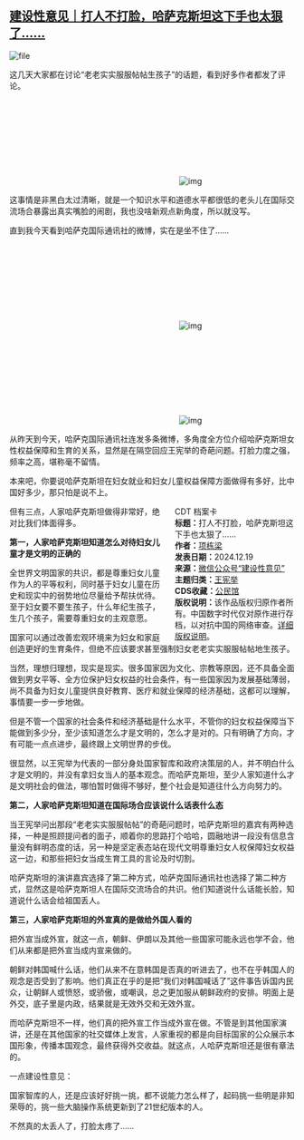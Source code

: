 <!--1734607880000-->
[建设性意见｜打人不打脸，哈萨克斯坦这下手也太狠了……](https://chinadigitaltimes.net/chinese/714175.html)
------

<p><img decoding="async" src="https://chinadigitaltimes.net/chinese/files/2024/12/image-1734607762267.png" alt="file"></p><p>这几天大家都在讨论“老老实实服服帖帖生孩子”的话题，看到好多作者都发了评论。</p><p><img decoding="async" src="data:image/svg+xml,%3Csvg%20xmlns='http://www.w3.org/2000/svg'%20viewBox='0%200%200%200'%3E%3C/svg%3E" alt="img" data-lazy-src="https://chinadigitaltimes.net/chinese/files/2024/12/post-714175-67640409407cb."><noscript><img decoding="async" src="https://chinadigitaltimes.net/chinese/files/2024/12/post-714175-67640409407cb." alt="img"></noscript>  </p><p>这事情是非黑白太过清晰，就是一个知识水平和道德水平都很低的老头儿在国际交流场合暴露出真实嘴脸的闹剧，我也没啥新观点新角度，所以就没写。</p><p>直到我今天看到哈萨克国际通讯社的微博，实在是坐不住了……</p><p><img decoding="async" src="data:image/svg+xml,%3Csvg%20xmlns='http://www.w3.org/2000/svg'%20viewBox='0%200%200%200'%3E%3C/svg%3E" alt="img" data-lazy-src="https://chinadigitaltimes.net/chinese/files/2024/12/post-714175-676404095cb8c."><noscript><img decoding="async" src="https://chinadigitaltimes.net/chinese/files/2024/12/post-714175-676404095cb8c." alt="img"></noscript></p><p><img decoding="async" src="data:image/svg+xml,%3Csvg%20xmlns='http://www.w3.org/2000/svg'%20viewBox='0%200%200%200'%3E%3C/svg%3E" alt="img" data-lazy-src="https://chinadigitaltimes.net/chinese/files/2024/12/post-714175-676404097e15c."><noscript><img decoding="async" src="https://chinadigitaltimes.net/chinese/files/2024/12/post-714175-676404097e15c." alt="img"></noscript></p><p>从昨天到今天，哈萨克国际通讯社连发多条微博，多角度全方位介绍哈萨克斯坦女性权益保障和生育的关系，显然是在隔空回应王宪举的奇葩问题。打脸力度之强，频率之高，堪称毫不留情。</p><p>本来吧，你要说哈萨克斯坦在妇女就业和妇女儿童权益保障方面做得有多好，比中国好多少，那只怕是说不上。</p><div style="width:42%;float:right;padding-left:20px;"><div class="su-spoiler su-spoiler-style-fancy su-spoiler-icon-chevron-circle" data-scroll-offset="0" data-anchor-in-url="no"><div class="su-spoiler-title" tabindex="0" role="button"><span class="su-spoiler-icon"></span>CDT 档案卡</div><div class="su-spoiler-content su-u-clearfix su-u-trim"><strong>标题：</strong>打人不打脸，哈萨克斯坦这下手也太狠了……<br><strong>作者：</strong><a href="https://chinadigitaltimes.net/space/建设性意见" target="_blank">项栋梁</a><br><strong>发表日期：</strong>2024.12.19<br><strong>来源：</strong><a href="https://web.archive.org/web/*/https://mp.weixin.qq.com/s/E64VorkiWksE0mijDJ9-pw" target="_blank">微信公众号“建设性意见”</a><br><strong>主题归类：</strong><a href="https://chinadigitaltimes.net/space/王宪举" target="_blank">王宪举</a><br><strong>CDS收藏：</strong><a href="https://chinadigitaltimes.net/space/%E5%85%AC%E6%B0%91%E9%A6%86" target="_blank" rel="noopener">公民馆</a><br><strong>版权说明：</strong>该作品版权归原作者所有。中国数字时代仅对原作进行存档，以对抗中国的网络审查。<a href="https://chinadigitaltimes.net/chinese/copyright">详细版权说明</a>。</div></div></div><p>但有三点，人家哈萨克斯坦做得非常好，绝对比我们体面得多。</p><p><strong>第一，人家哈萨克斯坦知道怎么对待妇女儿童才是文明的正确的</strong></p><p>全世界文明国家的共识，都是尊重妇女儿童作为人的平等权利，同时基于妇女儿童在历史和现实中的弱势地位尽量给予帮扶优待。至于妇女要不要生孩子，什么年纪生孩子，生几个孩子，需要尊重妇女的主观意愿。</p><p>国家可以通过改善宏观环境来为妇女和家庭创造更好的生育条件，但绝不应该要求甚至强制妇女老老实实服服帖帖地生孩子。</p><p>当然，理想归理想，现实是现实。很多国家因为文化、宗教等原因，还不具备全面做到男女平等、全方位保护妇女权益的社会条件，有一些国家因为发展基础薄弱，尚不具备为妇女儿童提供良好教育、医疗和就业保障的经济基础，这都可以理解，事情要一步一步地做。</p><p>但是不管一个国家的社会条件和经济基础是什么水平，不管你的妇女权益保障当下能做到多少分，至少该知道怎么才是文明的，怎么才是对的。只有明确了方向，才有可能一点点进步，最终跟上文明世界的步伐。</p><p>很显然，以王宪举为代表的一部分身处国家智库和政府决策层的人，并不明白什么才是文明的，并没有拿妇女当人的基本观念。而哈萨克斯坦，至少人家知道什么才是文明社会的做法，哪怕暂时做得不够好，整个社会是知道往什么方向努力的。</p><p><strong>第二，人家哈萨克斯坦知道在国际场合应该说什么话表什么态</strong></p><p>当王宪举问出那段“老老实实服服帖帖”的奇葩问题时，哈萨克斯坦的嘉宾有两种选择，一种是照顾提问者的面子，顺着你的思路打个哈哈，圆融地讲一段没有信息含量没有鲜明态度的话，另一种是坚定表态站在现代文明尊重妇女人权保障妇女权益这一边，和那些把妇女当成生育工具的言论及时切割。</p><p>哈萨克斯坦的演讲嘉宾选择了第二种方式，哈萨克国际通讯社也选择了第二种方式，显然这是哈萨克斯坦人在国际交流场合的共识。他们知道说什么话能长脸，知道说什么话会给祖国丢人。</p><p><strong>第三，人家哈萨克斯坦的外宣真的是做给外国人看的</strong></p><p>把外宣当成外宣，就这一点，朝鲜、伊朗以及其他一些国家可能永远也学不会，他们从来都是把外宣当成内宣来做的。</p><p>朝鲜对韩国喊什么话，他们从来不在意韩国是否真的听进去了，也不在乎韩国人的观念是否受到了影响。他们真正在乎的是把“我们对韩国喊话了”这件事告诉国内民众，让朝鲜人或愤怒，或骄傲，或嘲讽，总之更加服从朝鲜政府的安排。明面上是外交，底子里是内政，结果就是无效外交和无效外宣。</p><p>而哈萨克斯坦不一样，他们真的把外宣工作当成外宣在做。不管是到其他国家演讲，还是在其他国家的社交媒体上发言，人家重视的都是向目标国家的公众展示本国形象，传播本国观念，最终获得外交收益。就这点，人哈萨克斯坦还是很有章法的。</p><p>一点建设性意见：</p><p>国家智库的人，还是应该好好挑一挑，都不说能力怎么样了，起码挑一些明是非知荣辱的，挑一些大脑操作系统更新到了21世纪版本的人。</p><p>不然真的太丢人了，打脸太疼了……</p><div class="addtoany_share_save_container addtoany_content addtoany_content_bottom"><div class="a2a_kit a2a_kit_size_32 addtoany_list" data-a2a-url="https://chinadigitaltimes.net/chinese/714175.html" data-a2a-title="建设性意见｜打人不打脸，哈萨克斯坦这下手也太狠了……"><a class="a2a_button_facebook" href="https://www.addtoany.com/add_to/facebook?linkurl=https%3A%2F%2Fchinadigitaltimes.net%2Fchinese%2F714175.html&amp;linkname=%E5%BB%BA%E8%AE%BE%E6%80%A7%E6%84%8F%E8%A7%81%EF%BD%9C%E6%89%93%E4%BA%BA%E4%B8%8D%E6%89%93%E8%84%B8%EF%BC%8C%E5%93%88%E8%90%A8%E5%85%8B%E6%96%AF%E5%9D%A6%E8%BF%99%E4%B8%8B%E6%89%8B%E4%B9%9F%E5%A4%AA%E7%8B%A0%E4%BA%86%E2%80%A6%E2%80%A6" title="Facebook" rel="nofollow noopener" target="_blank"></a><a class="a2a_button_twitter" href="https://www.addtoany.com/add_to/twitter?linkurl=https%3A%2F%2Fchinadigitaltimes.net%2Fchinese%2F714175.html&amp;linkname=%E5%BB%BA%E8%AE%BE%E6%80%A7%E6%84%8F%E8%A7%81%EF%BD%9C%E6%89%93%E4%BA%BA%E4%B8%8D%E6%89%93%E8%84%B8%EF%BC%8C%E5%93%88%E8%90%A8%E5%85%8B%E6%96%AF%E5%9D%A6%E8%BF%99%E4%B8%8B%E6%89%8B%E4%B9%9F%E5%A4%AA%E7%8B%A0%E4%BA%86%E2%80%A6%E2%80%A6" title="Twitter" rel="nofollow noopener" target="_blank"></a><a class="a2a_button_telegram" href="https://www.addtoany.com/add_to/telegram?linkurl=https%3A%2F%2Fchinadigitaltimes.net%2Fchinese%2F714175.html&amp;linkname=%E5%BB%BA%E8%AE%BE%E6%80%A7%E6%84%8F%E8%A7%81%EF%BD%9C%E6%89%93%E4%BA%BA%E4%B8%8D%E6%89%93%E8%84%B8%EF%BC%8C%E5%93%88%E8%90%A8%E5%85%8B%E6%96%AF%E5%9D%A6%E8%BF%99%E4%B8%8B%E6%89%8B%E4%B9%9F%E5%A4%AA%E7%8B%A0%E4%BA%86%E2%80%A6%E2%80%A6" title="Telegram" rel="nofollow noopener" target="_blank"></a><a class="a2a_button_reddit" href="https://www.addtoany.com/add_to/reddit?linkurl=https%3A%2F%2Fchinadigitaltimes.net%2Fchinese%2F714175.html&amp;linkname=%E5%BB%BA%E8%AE%BE%E6%80%A7%E6%84%8F%E8%A7%81%EF%BD%9C%E6%89%93%E4%BA%BA%E4%B8%8D%E6%89%93%E8%84%B8%EF%BC%8C%E5%93%88%E8%90%A8%E5%85%8B%E6%96%AF%E5%9D%A6%E8%BF%99%E4%B8%8B%E6%89%8B%E4%B9%9F%E5%A4%AA%E7%8B%A0%E4%BA%86%E2%80%A6%E2%80%A6" title="Reddit" rel="nofollow noopener" target="_blank"></a><a class="a2a_button_whatsapp" href="https://www.addtoany.com/add_to/whatsapp?linkurl=https%3A%2F%2Fchinadigitaltimes.net%2Fchinese%2F714175.html&amp;linkname=%E5%BB%BA%E8%AE%BE%E6%80%A7%E6%84%8F%E8%A7%81%EF%BD%9C%E6%89%93%E4%BA%BA%E4%B8%8D%E6%89%93%E8%84%B8%EF%BC%8C%E5%93%88%E8%90%A8%E5%85%8B%E6%96%AF%E5%9D%A6%E8%BF%99%E4%B8%8B%E6%89%8B%E4%B9%9F%E5%A4%AA%E7%8B%A0%E4%BA%86%E2%80%A6%E2%80%A6" title="WhatsApp" rel="nofollow noopener" target="_blank"></a><a class="a2a_button_email" href="https://www.addtoany.com/add_to/email?linkurl=https%3A%2F%2Fchinadigitaltimes.net%2Fchinese%2F714175.html&amp;linkname=%E5%BB%BA%E8%AE%BE%E6%80%A7%E6%84%8F%E8%A7%81%EF%BD%9C%E6%89%93%E4%BA%BA%E4%B8%8D%E6%89%93%E8%84%B8%EF%BC%8C%E5%93%88%E8%90%A8%E5%85%8B%E6%96%AF%E5%9D%A6%E8%BF%99%E4%B8%8B%E6%89%8B%E4%B9%9F%E5%A4%AA%E7%8B%A0%E4%BA%86%E2%80%A6%E2%80%A6" title="Email" rel="nofollow noopener" target="_blank"></a><a class="a2a_button_copy_link" href="https://www.addtoany.com/add_to/copy_link?linkurl=https%3A%2F%2Fchinadigitaltimes.net%2Fchinese%2F714175.html&amp;linkname=%E5%BB%BA%E8%AE%BE%E6%80%A7%E6%84%8F%E8%A7%81%EF%BD%9C%E6%89%93%E4%BA%BA%E4%B8%8D%E6%89%93%E8%84%B8%EF%BC%8C%E5%93%88%E8%90%A8%E5%85%8B%E6%96%AF%E5%9D%A6%E8%BF%99%E4%B8%8B%E6%89%8B%E4%B9%9F%E5%A4%AA%E7%8B%A0%E4%BA%86%E2%80%A6%E2%80%A6" title="Copy Link" rel="nofollow noopener" target="_blank"></a><a class="a2a_dd addtoany_share_save addtoany_share" href="https://www.addtoany.com/share"></a></div></div>
